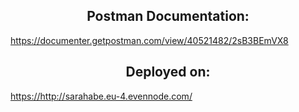 <h2 align="center">Postman Documentation:</h2>
<a href="https://documenter.getpostman.com/view/40521482/2sB3BEmVX8">https://documenter.getpostman.com/view/40521482/2sB3BEmVX8</a>

<h2 align="center">Deployed on:</h2>
<a href="https://http://sarahabe.eu-4.evennode.com/">https://http://sarahabe.eu-4.evennode.com/</a>
